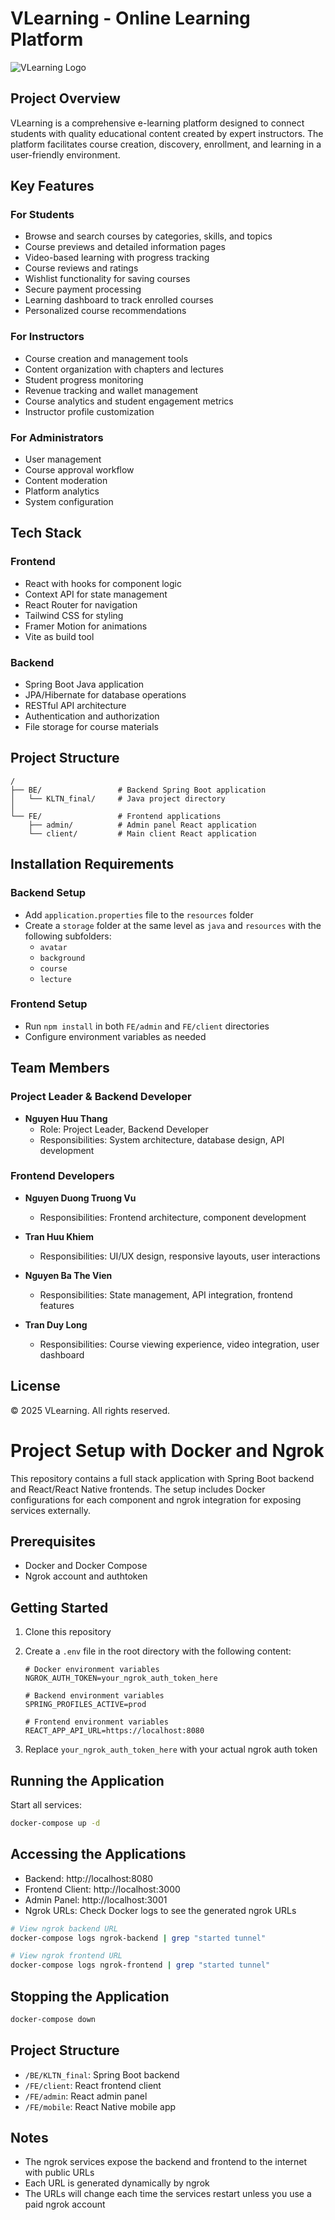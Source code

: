 # VLearning - Online Learning Platform

![VLearning Logo](./FE/client/src/assets/images/logo.png)

## Project Overview

VLearning is a comprehensive e-learning platform designed to connect students with quality educational content created by expert instructors. The platform facilitates course creation, discovery, enrollment, and learning in a user-friendly environment.

## Key Features

### For Students

- Browse and search courses by categories, skills, and topics
- Course previews and detailed information pages
- Video-based learning with progress tracking
- Course reviews and ratings
- Wishlist functionality for saving courses
- Secure payment processing
- Learning dashboard to track enrolled courses
- Personalized course recommendations

### For Instructors

- Course creation and management tools
- Content organization with chapters and lectures
- Student progress monitoring
- Revenue tracking and wallet management
- Course analytics and student engagement metrics
- Instructor profile customization

### For Administrators

- User management
- Course approval workflow
- Content moderation
- Platform analytics
- System configuration

## Tech Stack

### Frontend

- React with hooks for component logic
- Context API for state management
- React Router for navigation
- Tailwind CSS for styling
- Framer Motion for animations
- Vite as build tool

### Backend

- Spring Boot Java application
- JPA/Hibernate for database operations
- RESTful API architecture
- Authentication and authorization
- File storage for course materials

## Project Structure

```
/
├── BE/                 # Backend Spring Boot application
│   └── KLTN_final/     # Java project directory
│
└── FE/                 # Frontend applications
    ├── admin/          # Admin panel React application
    └── client/         # Main client React application
```

## Installation Requirements

### Backend Setup

- Add `application.properties` file to the `resources` folder
- Create a `storage` folder at the same level as `java` and `resources` with the following subfolders:
  - `avatar`
  - `background`
  - `course`
  - `lecture`

### Frontend Setup

- Run `npm install` in both `FE/admin` and `FE/client` directories
- Configure environment variables as needed

## Team Members

### Project Leader & Backend Developer

- **Nguyen Huu Thang**
  - Role: Project Leader, Backend Developer
  - Responsibilities: System architecture, database design, API development

### Frontend Developers

- **Nguyen Duong Truong Vu**
  - Responsibilities: Frontend architecture, component development
- **Tran Huu Khiem**

  - Responsibilities: UI/UX design, responsive layouts, user interactions

- **Nguyen Ba The Vien**

  - Responsibilities: State management, API integration, frontend features

- **Tran Duy Long**
  - Responsibilities: Course viewing experience, video integration, user dashboard

## License

© 2025 VLearning. All rights reserved.

# Project Setup with Docker and Ngrok

This repository contains a full stack application with Spring Boot backend and React/React Native frontends. The setup includes Docker configurations for each component and ngrok integration for exposing services externally.

## Prerequisites

- Docker and Docker Compose
- Ngrok account and authtoken

## Getting Started

1. Clone this repository
2. Create a `.env` file in the root directory with the following content:

   ```
   # Docker environment variables
   NGROK_AUTH_TOKEN=your_ngrok_auth_token_here

   # Backend environment variables
   SPRING_PROFILES_ACTIVE=prod

   # Frontend environment variables
   REACT_APP_API_URL=https://localhost:8080
   ```

3. Replace `your_ngrok_auth_token_here` with your actual ngrok auth token

## Running the Application

Start all services:

```bash
docker-compose up -d
```

## Accessing the Applications

- Backend: http://localhost:8080
- Frontend Client: http://localhost:3000
- Admin Panel: http://localhost:3001
- Ngrok URLs: Check Docker logs to see the generated ngrok URLs

```bash
# View ngrok backend URL
docker-compose logs ngrok-backend | grep "started tunnel"

# View ngrok frontend URL
docker-compose logs ngrok-frontend | grep "started tunnel"
```

## Stopping the Application

```bash
docker-compose down
```

## Project Structure

- `/BE/KLTN_final`: Spring Boot backend
- `/FE/client`: React frontend client
- `/FE/admin`: React admin panel
- `/FE/mobile`: React Native mobile app

## Notes

- The ngrok services expose the backend and frontend to the internet with public URLs
- Each URL is generated dynamically by ngrok
- The URLs will change each time the services restart unless you use a paid ngrok account
